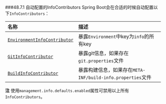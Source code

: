 ###48.7.1 自动配置的InfoContributors
Spring Boot会在合适的时候自动配置以下`InfoContributors`：

|名称|描述|
|:----|:----|
|[`EnvironmentInfoContributor`](https://github.com/spring-projects/spring-boot/tree/v2.0.0.M2/spring-boot-actuator/src/main/java/org/springframework/boot/actuate/info/EnvironmentInfoContributor.java)|暴露`Environment`中key为`info`的所有key|
|[`GitInfoContributor`](https://github.com/spring-projects/spring-boot/tree/v2.0.0.M2/spring-boot-actuator/src/main/java/org/springframework/boot/actuate/info/GitInfoContributor.java)|暴露git信息，如果存在`git.properties`文件|
|[`BuildInfoContributor`](https://github.com/spring-projects/spring-boot/tree/v2.0.0.M2/spring-boot-actuator/src/main/java/org/springframework/boot/actuate/info/BuildInfoContributor.java)|暴露构建信息，如果存在`META-INF/build-info.properties`文件|

**注** 使用`management.info.defaults.enabled`属性可禁用以上所有`InfoContributors`。
